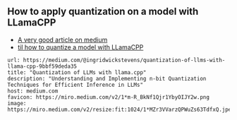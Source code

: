 
## How to apply quantization on a model with LLamaCPP

- [A very good article on medium ](https://medium.com/@ingridwickstevens/quantization-of-llms-with-llama-cpp-9bbf59deda35)
- [til how to quantize a model with LLamaCPP](../02-til/2024-03-18-%20how_quantize_a_model_with_lamacpp.md)


```cardlink
url: https://medium.com/@ingridwickstevens/quantization-of-llms-with-llama-cpp-9bbf59deda35
title: "Quantization of LLMs with llama.cpp"
description: "Understanding and Implementing n-bit Quantization Techniques for Efficient Inference in LLMs"
host: medium.com
favicon: https://miro.medium.com/v2/1*m-R_BkNf1Qjr1YbyOIJY2w.png
image: https://miro.medium.com/v2/resize:fit:1024/1*MZr3VVarzQPWuZs63TdfxQ.jpeg
```
